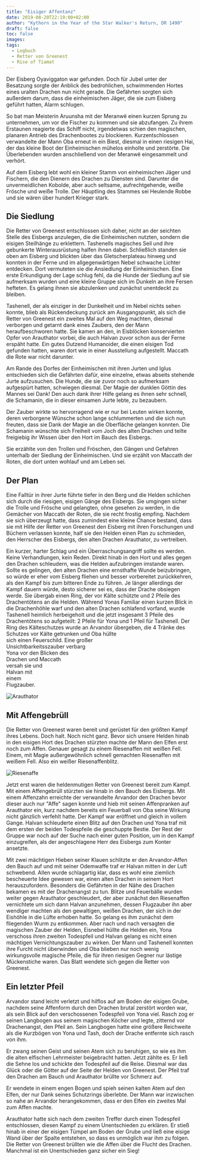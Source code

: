 ```yaml
---
title: "Eisiger Affentanz"
date: 2019-08-20T22:19:00+02:00
author: "Kythorn in the Year of the Star Walker's Return, DR 1490"
draft: false
toc: false
images:
tags: 
  - Logbuch
  - Retter von Greenest
  - Rise of Tiamat
---
```


Der Eisberg Oyaviggaton war gefunden. Doch für Jubel unter der Besatzung sorgte der Anblick des bedrohlichen, schwimmenden Hortes eines uralten Drachen nun nicht gerade. Die Gefährten sorgten sich außerdem darum, dass die einheimischen Jäger, die sie zum Eisberg geführt hatten, Alarm schlugen.

So bat man Meisterin Aruunsha mit der Meranwë einen kurzen Sprung zu unternehmen, um vor die Fischer zu kommen und sie abzufangen. Zu ihrem Erstaunen reagierte das Schiff nicht, irgendetwas schien den magischen, planaren Antrieb des Drachenbootes zu blockieren. Kurzentschlossen verwandelte der Mann Oba erneut in ein Biest, diesmal in einen riesigen Hai, der das kleine Boot der Einheimischen mühelos einholte und zerstörte. Die Überlebenden wurden anschließend von der Meranwë eingesammelt und verhört.

Auf dem Eisberg lebt wohl ein kleiner Stamm von einheimischen Jäger und Fischern, die den Dienern des Drachen zu Diensten sind. Darunter die unvermeidlichen Kobolde, aber auch seltsame, aufrechtgehende, weiße Frösche und weiße Trolle. Der Häuptling des Stammes sei Heulende Robbe und sie wären über hundert Krieger stark.

## Die Siedlung

Die Retter von Greenest entschlossen sich daher, nicht an der seichten Stelle des Eisbergs anzulegen, die die Einheimischen nutzten, sondern die eisigen Steilhänge zu erklettern. Tashenells magisches Seil und ihre gebunkerte Winterausrüstung halfen ihnen dabei. Schließlich standen sie oben am Eisberg und blickten über das Gletscherplateau hinweg und konnten in der Ferne und im allgegenwärtigen Nebel schwache Lichter entdecken. Dort vermuteten sie die Ansiedlung der Einheimischen. Eine erste Erkundigung der Lage schlug fehl, da die Hunde der Siedlung auf sie aufmerksam wurden und eine kleine Gruppe sich im Dunkeln an ihre Fersen hefteten. Es gelang ihnen sie abzulenken und zunächst unentdeckt zu bleiben.

Tashenell, der als einziger in der Dunkelheit und im Nebel nichts sehen konnte, blieb als Rückendeckung zurück am Ausgangspunkt, als sich die Retter von Greenest ein zweites Mal auf den Weg machten, diesmal verborgen und getarnt dank eines Zaubers, den der Mann heraufbeschworen hatte. Sie kamen an den, in Eisblöcken konservierten Opfer von Arauthator vorbei, die auch Halvan zuvor schon aus der Ferne erspäht hatte. Ein gutes Dutzend Humanoider, die einen eisigen Tod gefunden hatten, waren dort wie in einer Ausstellung aufgestellt. Maccath die Rote war nicht darunter.

Am Rande des Dorfes der Einheimischen mit ihren Jurten und Iglus entschieden sich die Gefährten dafür, eine einzelne, etwas abseits stehende Jurte aufzusuchen. Die Hunde, die sie zuvor noch so aufmerksam aufgespürt hatten, schwiegen diesmal. Der Magie der dunklen Göttin des Mannes sei Dank! Den auch dank ihrer Hilfe gelang es ihnen sehr schnell, die Schamanin, die in dieser einsamen Jurte lebte, zu bezaubern. 

Der Zauber wirkte so hervorragend wie er nur bei Leuten wirken konnte, deren verborgene Wünsche schon lange schlummerten und die sich nun freuten, dass sie Dank der Magie an die Oberfläche gelangen konnten. Die Schamanin wünschte sich Freiheit vom Joch des alten Drachen und teilte freigiebig ihr Wissen über den Hort im Bauch des Eisbergs.

Sie erzählte von den Trollen und Fröschen, den Gängen und Gefahren unterhalb der Siedlung der Einheimischen. Und sie erzählt von Maccath der Roten, die dort unten wohlauf und am Leben sei.

## Der Plan

Eine Falltür in ihrer Jurte führte tiefer in den Berg und die Helden schlichen sich durch die riesigen, eisigen Gänge des Eisbergs. Sie umgingen sicher die Trolle und Frösche und gelangten, ohne gesehen zu werden, in die Gemächer von Maccath der Roten, die sie recht frostig empfing. Nachdem sie sich überzeugt hatte, dass zumindest eine kleine Chance bestand, dass sie mit Hilfe der Retter von Greenest den Eisberg mit ihren Forschungen und Büchern verlassen konnte, half sie den Helden einen Plan zu schmieden, den Herrscher des Eisbergs, den alten Drachen Arauthator, zu vertreiben. 

Ein kurzer, harter Schlag und ein Überraschungsangriff sollte es werden. Keine Verhandlungen, kein Reden. Direkt hinab in den Hort und alles gegen den Drachen schleudern, was die Helden aufzubringen imstande waren. Sollte es gelingen, den alten Drachen eine ernsthafte Wunde beizubringen, so würde er eher vom Eisberg fliehen und besser vorbereitet zurückkehren, als den Kampf bis zum bitteren Ende zu führen. Je länger allerdings der Kampf dauern würde, desto sicherer sei es, dass der Drache obsiegen werde. Sie übergab einen Ring, der vor Kälte schützte und 2 Pfeile des Drachentötens an die Helden. Während Yonas Familiar einen kurzen Blick in die Drachenhöhle warf und den alten Drachen schlafend vorfand, wurde Tashenell heimlich herbeigeholt und die jetzt insgesamt 3 Pfeile des Drachentötens so aufgeteilt: 2 Pfeile für Yona und 1 Pfeil für Tashenell. Der Ring des Kälteschutzes wurde an Arvandor übergeben, die 4 Tränke des Schutzes vor Kälte getrunken und Oba hüllte <br/>sich einen Feuerschild. Eine großer <br/>Unsichtbarkeitsszauber verbarg <br/>Yona vor den Blicken des <br/>Drachen und Maccath <br/>versah sie und <br/>Halvan mit <br/>einem <br/>Flugzauber.

![Arauthator](https://i.imgur.com/UaQjeAG.png)

## Mit Affengebrüll

Die Retter von Greenest waren bereit und gerüstet für den größten Kampf ihres Lebens. Doch halt. Noch nicht  ganz. Bevor sich unsere Helden hinab in den eisigen Hort des Drachen stürzten machte der Mann den Elfen erst noch zum Affen. Genauer gesagt zu einem Riesenaffen mit weißen Fell. Einem, mit Magie außergewöhnlich schnell gemachten Riesenaffen mit weißem Fell. Also ein weißer Riesenaffenblitz. 

![Riesenaffe](https://i.imgur.com/9lOoIA1.png)

Jetzt erst waren die heldenmutigen Retter von Greenest bereit zum Kampf. Mit einem Affengebrüll stürzten sie hinab in den Bauch des Eisbergs. Mit einem Affenzahn erreichte der verwandelte Arvandor den Drachen bevor dieser auch nur "Affe" sagen konnte und hieb mit seinen Affenpranken auf Arauthator ein, kurz nachdem bereits ein Feuerball von Oba seine Wirkung nicht gänzlich verfehlt hatte. Der Kampf war eröffnet und gleich in vollem Gange. Halvan schleuderte einen Blitz auf den Drachen und Yona traf mit dem ersten der beiden Todespfeile die geschuppte Bestie. Der Rest der Gruppe war noch auf der Suche nach einer guten Position, um in den Kampf einzugreifen, als der angeschlagene Herr des Eisbergs zum Konter ansetzte.

Mit zwei mächtigen Hieben seiner Klauen schlitzte er den Arvandor-Affen den Bauch auf und mit seiner Odemwaffe traf er Halvan mitten in der Luft schwebend. Allen wurde schlagartig klar, dass es wohl eine ziemlich bescheuerte Idee gewesen war, einen alten Drachen in seinem Hort herauszufordern. Besonders die Gefährten in der Nähe des Drachen bekamen es mit der Drachenangst zu tun. Blitze und Feuerbälle wurden weiter gegen Arauthator geschleudert, der aber zunächst den Riesenaffen vernichtete um sich dann Halvan anzunehmen, dessen Flugzauber ihn aber wendiger machten als den gewaltigen, weißen Drachen, der sich in der Eishöhle in die Lüfte erhoben hatte. So gelang es ihm zunächst dem fliegenden Wurm zu entkommen. Aber nach und nach versagten die magischen Zauber der Helden, Eisnebel hüllte die Helden ein, Yona verschoss ihren zweiten Todespfeil und Halvan gelang es nicht einen mächtigen Vernichtungszauber zu wirken. Der Mann und Tashenell konnten ihre Furcht nicht überwinden und Oba blieben nur noch wenig wirkungsvolle magische Pfeile, die für ihren riesigen Gegner nur lästige Mückenstiche waren. Das Blatt wendete sich gegen die Retter von Greenest.

## Ein letzter Pfeil

Arvandor stand leicht verletzt und hilflos auf am Boden der eisigen Grube, nachdem seine Affenform durch den Drachen brutal zerstört worden war, als sein Blick auf den verschossenen Todespfeil von Yona viel. Rasch zog er seinen Langbogen aus seinem magischen Köcher und legte, zitternd vor Drachenangst, den Pfeil an. Sein Langbogen hatte eine größere Reichweite als die Kurzbögen von Yona und Tash, doch der Drache entfernte sich rasch von ihm. 

Er zwang seinen Geist und seinen Atem sich zu beruhigen, so wie es ihm die alten elfischen Lehrmeister beigebracht hatten. Jetzt zählte es. Er ließ die Sehne los und schickte den Todespfeil auf die Reise. Diesmal war das Glück oder die Götter auf der Seite der Helden von Greenest. Der Pfeil traf den Drachen am Bauch und Arauthator brüllte vor Schmerz auf. 

Er wendete in einem engen Bogen und spieh seinen kalten Atem auf den Elfen, der nur Dank seines Schutzrings überlebte. Der Mann war inzwischen so nahe an Arvandor herangekommen, dass er den Elfen ein zweites Mal zum Affen machte.

Arauthator hatte sich nach dem zweiten Treffer durch einen Todespfeil entschlossen, diesen Kampf zu einem Unentschieden zu erklären. Er stieß hinab in einer der eisigen Tümpel am Boden der Grube und ließ eine eisige Wand über der Spalte entstehen, so dass es unmöglich war ihm zu folgen. Die Retter von Greenest brüllten wie die Affen über die Flucht des Drachen. Manchmal ist ein Unentschieden ganz sicher ein Sieg!